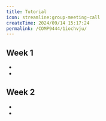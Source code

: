 ```yaml
---
title: Tutorial
icon: streamline:group-meeting-call
createTime: 2024/09/14 15:17:24
permalink: /COMP9444/1iochvju/
---
```


<div class="how_qb">

## Week 1

- <HGlobalLink title="Tutorial1-Questions" md5="92ea7306c557b21eb0a89a48a895ef8c"/>
- <HGlobalLink title="Tutorial1-Sample Solution" md5="9d44696dc102cb76e7a2cb30b94bd665"/>

</div>

<div class="how_qb">

## Week 2

- <HGlobalLink title="Tutorial2-Questions" md5="720b1741468f78a827f68513f1b6060b"/>
- <HGlobalLink title="Paper - Krizhevsky et al., ImageNet Classification with Deep CNNs, NeurIPS 2012" md5="70318379b4c1f5b650c6ddfa2b6a5cb1"/>

</div>


